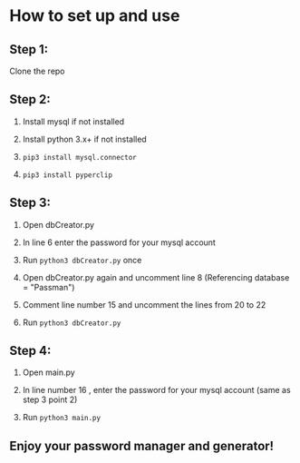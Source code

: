 # How to set up and use


## Step 1:

Clone the repo


## Step 2:

1. Install mysql if not installed

2. Install python 3.x+ if not installed 

3. `pip3 install mysql.connector`

4. `pip3 install pyperclip`


## Step 3:

1. Open dbCreator.py

2. In line 6 enter the password for your mysql account

3. Run `python3 dbCreator.py` once

4. Open dbCreator.py again and uncomment line 8 (Referencing database = "Passman")

5. Comment line number 15 and uncomment the lines from 20 to 22

6. Run `python3 dbCreator.py`


## Step 4:

1. Open main.py

2. In line number 16 , enter the password for your mysql account (same as step 3 point 2)

3. Run `python3 main.py`


## Enjoy your password manager and generator!


